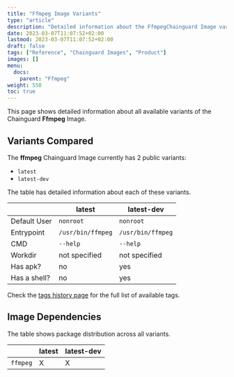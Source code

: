 ```yaml
---
title: "Ffmpeg Image Variants"
type: "article"
description: "Detailed information about the FfmpegChainguard Image variants"
date: 2023-03-07T11:07:52+02:00
lastmod: 2023-03-07T11:07:52+02:00
draft: false
tags: ["Reference", "Chainguard Images", "Product"]
images: []
menu:
  docs:
    parent: "Ffmpeg"
weight: 550
toc: true
---
```


This page shows detailed information about all available variants of the Chainguard **Ffmpeg** Image.

## Variants Compared
The **ffmpeg** Chainguard Image currently has 2 public variants: 

- `latest`
- `latest-dev`

The table has detailed information about each of these variants.

|              | latest            | latest-dev        |
|--------------|-------------------|-------------------|
| Default User | `nonroot`         | `nonroot`         |
| Entrypoint   | `/usr/bin/ffmpeg` | `/usr/bin/ffmpeg` |
| CMD          | `--help`          | `--help`          |
| Workdir      | not specified     | not specified     |
| Has apk?     | no                | yes               |
| Has a shell? | no                | yes               |

Check the [tags history page](/chainguard/chainguard-images/reference/ffmpeg/tags_history/) for the full list of available tags.
## Image Dependencies
The table shows package distribution across all variants.

|          | latest | latest-dev |
|----------|--------|------------|
| `ffmpeg` | X      | X          |
